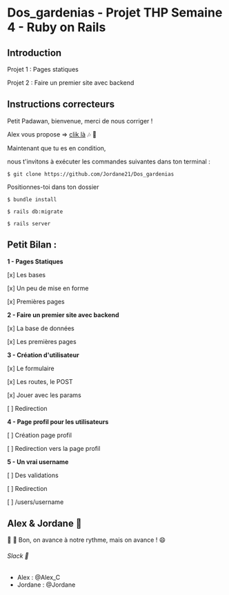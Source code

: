 # Dos_gardenias - Projet THP Semaine 4 - Ruby on Rails

## Introduction

Projet 1 : Pages statiques

Projet 2 : Faire un premier site avec backend

## Instructions correcteurs

Petit Padawan, bienvenue, merci de nous corriger ! 

Alex vous propose => [clik là](https://youtu.be/2np9nzPVIXQ/) :notes: :massage:

Maintenant que tu es en condition, 

nous t'invitons à exécuter les commandes suivantes dans ton terminal :


```$ git clone https://github.com/Jordane21/Dos_gardenias```

Positionnes-toi dans ton dossier

```$ bundle install```
 
```$ rails db:migrate```

```$ rails server```


## Petit Bilan :

**1 - Pages Statiques**

  [x] Les bases
  
  [x] Un peu de mise en forme
  
  [x] Premières pages
  
**2 - Faire un premier site avec backend**

  [x] La base de données

  [x] Les premières pages

**3 - Création d'utilisateur**

  [x] Le formulaire

  [x] Les routes, le POST

  [x] Jouer avec les params

  [ ] Redirection
        
        
**4 - Page profil pour les utilisateurs**

  [ ] Création page profil

  [ ] Redirection vers la page profil
        
**5 - Un vrai username**

  [ ] Des validations

  [ ] Redirection

  [ ] /users/username


## Alex & Jordane :pig:

:pray: :snail: Bon, on avance à notre rythme, mais on avance ! :smile:

###### Slack :love_letter:

* Alex : @Alex_C
* Jordane : @Jordane
